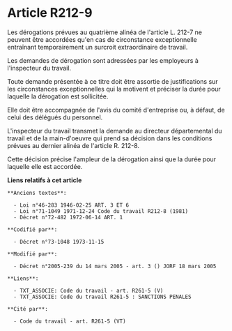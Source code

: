 # Article R212-9

Les dérogations prévues au quatrième alinéa de l'article L. 212-7 ne peuvent être accordées qu'en cas de circonstance
exceptionnelle entraînant temporairement un surcroit extraordinaire de travail.

Les demandes de dérogation sont adressées par les employeurs à l'inspecteur du travail.

Toute demande présentée à ce titre doit être assortie de justifications sur les circonstances exceptionnelles qui la motivent
et préciser la durée pour laquelle la dérogation est sollicitée.

Elle doit être accompagnée de l'avis du comité d'entreprise ou, à défaut, de celui des délégués du personnel.

L'inspecteur du travail transmet la demande au directeur départemental du travail et de la main-d'oeuvre qui prend sa
décision dans les conditions prévues au dernier alinéa de l'article R. 212-8.

Cette décision précise l'ampleur de la dérogation ainsi que la durée pour laquelle elle est accordée.

**Liens relatifs à cet article**

	**Anciens textes**:

	  - Loi n°46-283 1946-02-25 ART. 3 ET 6
	  - Loi n°71-1049 1971-12-24 Code du travail R212-8 (1981)
	  - Décret n°72-482 1972-06-14 ART. 1

	**Codifié par**:

	  - Décret n°73-1048 1973-11-15

	**Modifié par**:

	  - Décret n°2005-239 du 14 mars 2005 - art. 3 () JORF 18 mars 2005

	**Liens**:

	  - TXT_ASSOCIE: Code du travail - art. R261-5 (V)
	  - TXT_ASSOCIE: Code du travail R261-5 : SANCTIONS PENALES

	**Cité par**:

	  - Code du travail - art. R261-5 (VT)
